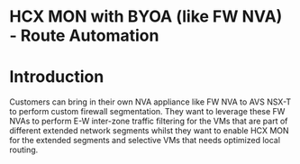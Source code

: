 # HCX MON with BYOA (like FW NVA) - Route Automation

# Introduction
Customers can bring in their own NVA appliance like FW NVA to AVS NSX-T to perform custom firewall segmentation. They want to leverage these FW NVAs to perform E-W inter-zone traffic filtering for the VMs that are part of different extended network segments whilst they want to enable HCX MON for the extended segments and selective VMs that needs optimized local routing.

